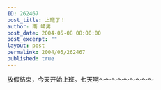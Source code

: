 ```yaml
---
ID: 262467
post_title: 上班了！
author: 南 靖男
post_date: 2004-05-08 08:00:00
post_excerpt: ""
layout: post
permalink: 2004/05/262467
published: true
---
```

放假结束，今天开始上班。七天啊～～～～～～～～～